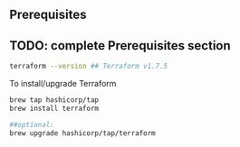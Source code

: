## Prerequisites

## TODO: complete Prerequisites section

```bash
terraform --version ## Terraform v1.7.5
```

To install/upgrade Terraform

```bash
brew tap hashicorp/tap
brew install terraform

##optional:
brew upgrade hashicorp/tap/terraform
```
